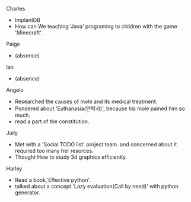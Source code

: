 Charles
 - ImplantDB
 - How can We teaching 'Java' programing to children with the game 'Minecraft'.
 
Paige
 - (absence)
 
Ian
 - (absence)

Angelo
 - Researched the causes of mole and its medical treatment.
 - Pondered about 'Euthanasia(안락사)', because his mole pained him so much.
 - read a part of the constitution.

Jully
 - Met with a 'Social TODO list' project team. and concerned about it required too many her resorces.
 - Thought How to study 3d graphics efficiently.
  
 Harley
 - Read a book,'Effective python'.
 - talked about a concept 'Lazy evaluation(Call by need)' with python generator.
